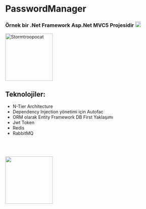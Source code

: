 <h1 class="line" data-line="2">PasswordManager</h1>
<h3 class="line" data-line="3">Örnek bir .Net Framework Asp.Net MVC5 Projesidir <img class="emoji" draggable="false" alt="😎" src="https://twemoji.maxcdn.com/v/14.0.2/72x72/1f60e.png" style="width:18px"></h3>
<p class="line" data-line="4"><img src="https://octodex.github.com/images/stormtroopocat.jpg" alt="Stormtroopocat" title="The Stormtroopocat" style="width:150px; height:150px;"></p>
<h2 class="line" data-line="6">Teknolojiler:</h2>
<ul>
<li>N-Tier Architecture</li>
<li>Dependency Injection yönetimi için Autofac</li>
<li>ORM olarak Entity Framework DB First Yaklaşımı</li>
<li>Jwt Token</li>
<li>Redis</li>
<li>RabbitMQ</li>
</ul>
<br/>
<br/>
<br/>

<img src="https://lh3.googleusercontent.com/u/0/drive-viewer/AK7aPaCBrEsSwx_9FW2CaLQDUWdwcgQMXZE1-Bb_WtcdB26q9e4-ezI8_FGsCxh_U2L6sePc2cs0GQj5YO1viV-Pt9_1YPQ8VQ=w1920-h919" style="width:150px;"/>
